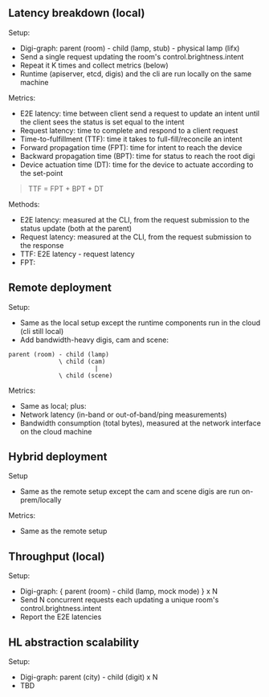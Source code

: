 Latency breakdown (local)
--

Setup: 
* Digi-graph: parent (room) - child (lamp, stub) - physical lamp (lifx)
* Send a single request updating the room's control.brightness.intent
* Repeat it K times and collect metrics (below)
* Runtime (apiserver, etcd, digis) and the cli are run locally on the same machine

Metrics: 
* E2E latency: time between client send a request to update an intent until the client sees the status is set equal to the intent
* Request latency: time to complete and respond to a client request
* Time-to-fulfillment (TTF): time it takes to full-fill/reconcile an intent
* Forward propagation time (FPT): time for intent to reach the device
* Backward propagation time (BPT): time for status to reach the root digi
* Device actuation time (DT): time for the device to actuate according to the set-point

> TTF = FPT + BPT + DT

Methods:
* E2E latency: measured at the CLI, from the request submission to the status update (both at the parent)
* Request latency: measured at the CLI, from the request submission to the response
* TTF: E2E latency - request latency
* FPT:  


Remote deployment
--

Setup:
* Same as the local setup except the runtime components run in the cloud (cli still local)
* Add bandwidth-heavy digis, cam and scene: 

```
parent (room) - child (lamp) 
              \ child (cam) 
                        |
              \ child (scene)
```

Metrics:
* Same as local; plus:
* Network latency (in-band or out-of-band/ping measurements)
* Bandwidth consumption (total bytes), measured at the network interface on the cloud machine

Hybrid deployment
--

Setup
* Same as the remote setup except the cam and scene digis are run on-prem/locally

Metrics:
* Same as the remote setup

 
Throughput (local)
--

Setup:
* Digi-graph: { parent (room) - child (lamp, mock mode) } x N
* Send N concurrent requests each updating a unique room's control.brightness.intent
* Report the E2E latencies

HL abstraction scalability
--

Setup:
* Digi-graph: parent (city) - child (digit) x N
* TBD

